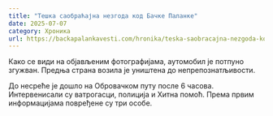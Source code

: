 ```yaml
---
title: "Тешка саобраћајна незгода код Бачке Паланке"
date: 2025-07-07
category: Хроника
url: https://backapalankavesti.com/hronika/teska-saobracajna-nezgoda-kod-backe-palanke/
---
```


Како се види на објављеним фотографијама, аутомобил је потпуно згужван. Предња страна возила је уништена до непрепознатљивости.

До несреће је дошло на Обровачком путу после 6 часова. Интервенисали су ватрогасци, полиција и Хитна помоћ. Према првим информацијама повређене су три особе.
